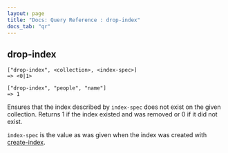 ```yaml
---
layout: page
title: "Docs: Query Reference : drop-index"
docs_tab: "qr"
---
```


drop-index
----------

    ["drop-index", <collection>, <index-spec>]
    => <0|1>
    
    ["drop-index", "people", "name"]
    => 1
    
Ensures that the index described by `index-spec` does not exist on the given collection. Returns 1 if the index existed and was removed or 0 if it did not exist.

`index-spec` is the value as was given when the index was created with [create-index](/docs/queries/create-index.html).
